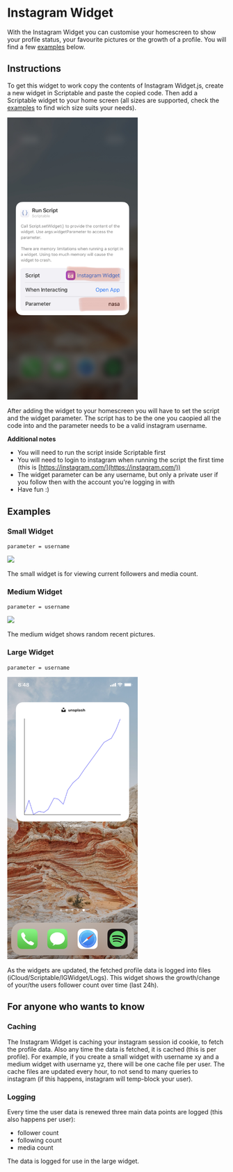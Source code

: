 # Instagram Widget

With the Instagram Widget you can customise your homescreen to show your profile status, your favourite pictures or the growth of a profile. You will find a few [examples](#examples) below.

## Instructions

To get this widget to work copy the contents of Instagram Widget.js, create a new widget in Scriptable and paste the copied code. Then add a Scriptable widget to your home screen (all sizes are supported, check the [examples](#examples) to find wich size suits your needs).

<img src="img/instructions.jpg" width="300">
<!--![Instructions](img/instructions.jpg)-->

After adding the widget to your homescreen you will have to set the script and the widget parameter. The script has to be the one you caopied all the code into and the parameter needs to be a valid instagram username.

**Additional notes**

* You will need to run the script inside Scriptable first
* You will need to login to instagram when running the script the first time (this is [https://instagram.com/](https://instagram.com/))
* The widget parameter can be any username, but only a private user if you follow then with the account you're logging in with
* Have fun :)

## Examples
### Small Widget
```
parameter = username
```

<img src="img/small.PNG" width="300">
<!--![Small Widget](img/small.PNG)-->

The small widget is for viewing current followers and media count.

### Medium Widget
```
parameter = username
```

<img src="img/medium.PNG" width="300">
<!--![Medium Widget](img/medium.PNG)-->

The medium widget shows random recent pictures.

### Large Widget
```
parameter = username
```

<img src="img/large.PNG" width="300">
<!--![Large Widget](img/large.PNG)-->

As the widgets are updated, the fetched profile data is logged into files (iCloud/Scriptable/IGWidget/Logs). This widget shows the growth/change of your/the users follower count over time (last 24h).

## For anyone who wants to know
### Caching

The Instagram Widget is caching your instagram session id cookie, to fetch the profile data. Also any time the data is fetched, it is cached (this is per profile). For example, if you create a small widget with username xy and a medium widget with username yz, there will be one cache file per user. The cache files are updated every hour, to not send to many queries to instagram (if this happens, instagram will temp-block your user).

### Logging

Every time the user data is renewed three main data points are logged (this also happens per user):

* follower count
* following count
* media count

The data is logged for use in the large widget.
